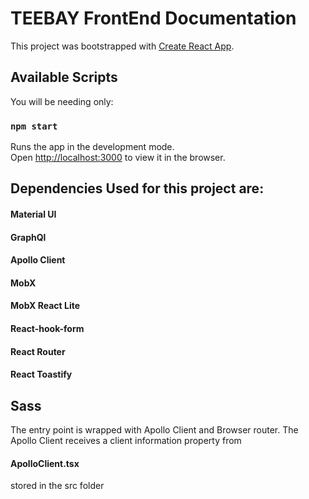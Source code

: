 # TEEBAY FrontEnd Documentation

This project was bootstrapped with [Create React App](https://github.com/facebook/create-react-app).

## Available Scripts

You will be needing only:

### `npm start`

Runs the app in the development mode.\
Open [http://localhost:3000](http://localhost:3000) to view it in the browser.

## Dependencies Used for this project are:

#### Material UI

#### GraphQl

#### Apollo Client

#### MobX

#### MobX React Lite

#### React-hook-form

#### React Router

#### React Toastify

## Sass

The entry point is wrapped with Apollo Client and Browser router.
The Apollo Client receives a client information property from

#### ApolloClient.tsx

stored in the src folder
